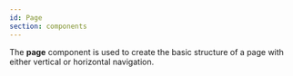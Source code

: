 ```yaml
---
id: Page
section: components
---
```


The **page** component is used to create the basic structure of a page with either vertical or horizontal navigation.

